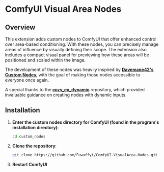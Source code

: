 # ComfyUI Visual Area Nodes 

## Overview

This extension adds custom nodes to ComfyUI that offer enhanced control over area-based conditioning. With these nodes, you can precisely manage areas of influence by visually defining their scope. The extension also includes a compact visual panel for previewing how these areas will be positioned and scaled within the image.

The development of these nodes was heavily inspired by [**Davemane42's Custom Nodes**](https://github.com/Davemane42/ComfyUI_Dave_CustomNode), with the goal of making those nodes accessible to everyone once again.

A special thanks to the [**cozy_ex_dynamic**](https://github.com/cozy-comfyui/cozy_ex_dynamic) repository, which provided invaluable guidance on creating nodes with dynamic inputs.

## Installation

1. **Enter the custom nodes directory for ComfyUI (found in the program's installation directory)**:
   ```bash
   cd custom_nodes
   ```

2. **Clone the repository**:
   ```bash
   git clone https://github.com/Fuwuffyi/ComfyUI-VisualArea-Nodes.git
   ```

3. **Restart ComfyUI**
